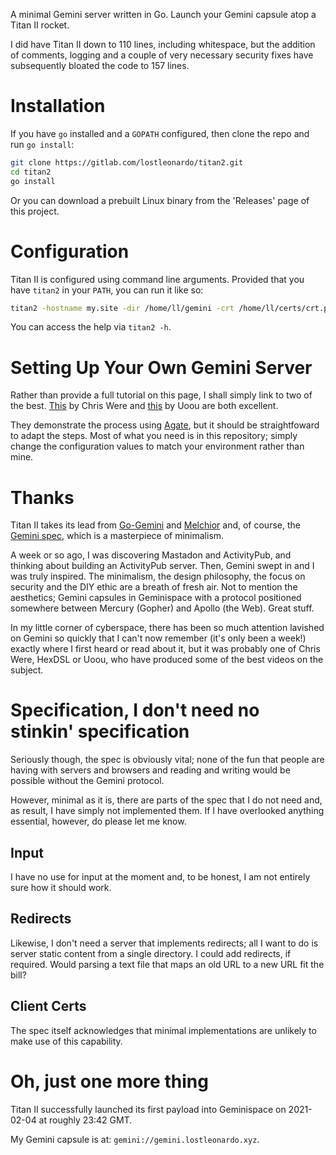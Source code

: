 A minimal Gemini server written in Go. Launch your Gemini capsule atop a Titan II rocket.

I did have Titan II down to 110 lines, including whitespace, but the addition of comments, 
logging and a couple of very necessary security fixes have subsequently bloated the code to 157 lines. 

# Installation

If you have `go` installed and a `GOPATH` configured, then clone the repo and run `go install`:

```sh
git clone https://gitlab.com/lostleonardo/titan2.git
cd titan2
go install
```

Or you can download a prebuilt Linux binary from the 'Releases' page of this project. 

# Configuration

Titan II is configured using command line arguments. Provided that you have `titan2` in your `PATH`,
you can run it like so:

```sh
titan2 -hostname my.site -dir /home/ll/gemini -crt /home/ll/certs/crt.pem -key /home/ll/certs/key.pem -port 1965
```

You can access the help via `titan2 -h`.

# Setting Up Your Own Gemini Server

Rather than provide a full tutorial on this page, I shall simply link to two of the best. 
[This](https://share.tube/videos/watch/4fe4e1f0-7896-4b8c-bfb8-2ff19c78d8e5) by
Chris Were and [this](https://share.tube/videos/watch/a44503e9-efdf-48ea-a30d-f5eec00214db) by Uoou are both excellent.

They demonstrate the process using [Agate](https://github.com/mbrubeck/agate), but it should be
straightfoward to adapt the steps. Most of what you need is
in this repository; simply change the configuration values to match your environment rather than mine.

# Thanks

Titan II takes its lead from [Go-Gemini](https://git.sr.ht/~yotam/go-gemini) and
[Melchior](https://github.com/praetoriansentry/melchior) and, of course, the 
[Gemini spec](https://gemini.circumlunar.space/docs/specification.html), which is a masterpiece of minimalism.

A week or so ago, I was discovering Mastadon and ActivityPub, and thinking about building an ActivityPub
server. Then, Gemini swept in and I was truly inspired. The minimalism, the design philosophy, the focus on security
and the DIY ethic are a breath of fresh air. Not to mention the aesthetics; Gemini capsules in Geminispace with
a protocol positioned somewhere between Mercury (Gopher) and Apollo (the Web). Great stuff.

In my little corner of cyberspace, there has been so much attention lavished on Gemini so quickly
that I can't now remember (it's only been a week!) exactly where I first heard or read about it, but it was probably
one of Chris Were, HexDSL or Uoou, who have produced some of the best videos on the subject.

# Specification, I don't need no stinkin' specification

Seriously though, the spec is obviously vital; none of the fun that people are having with servers
and browsers and reading and writing would be possible without the Gemini protocol.

However, minimal as it is, there are parts of the spec that I do not need and, as result, I have simply not implemented them. If I have overlooked anything essential, however, do please let me know.

## Input

I have no use for input at the moment and, to be honest, I am not entirely sure how it should work.

## Redirects

Likewise, I don't need a server that implements redirects; all I want to do is server static content from a single directory. I could add redirects, if required. Would parsing a text file that maps an old URL to a new URL fit the bill?

## Client Certs

The spec itself acknowledges that minimal implementations are unlikely to make use of this capability.

# Oh, just one more thing

Titan II successfully launched its first payload into Geminispace on 2021-02-04 at roughly 23:42 GMT.

My Gemini capsule is at: `gemini://gemini.lostleonardo.xyz`.
